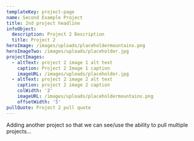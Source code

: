 ```yaml
---
templateKey: project-page
name: Second Example Project
title: 2nd project headline
infoObject:
  description: Project 2 Description
  title: Project 2
heroImage: /images/uploads/placeholdermountains.png
heroImageTwo: /images/uploads/placeholder.jpg
projectImages:
  - altText: project 2 image 1 alt text
    caption: Project 2 Image 1 caption
    imageURL: /images/uploads/placeholder.jpg
  - altText: project 2 image 2 alt text
    caption: project 2 image 2 caption
    colWidth: '2'
    imageURL: /images/uploads/placeholdermountains.png
    offsetWidth: '5'
pullQuote: Project 2 pull quote
---
```

Adding another project so that we can see/use the ability to pull multiple projects...
